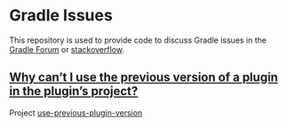# Gradle Issues

This repository is used to provide code to discuss Gradle issues in the [Gradle Forum](https://discuss.gradle.org/u/rene.link/summary) or
[stackoverflow](https://stackoverflow.com/users/974186/ren%c3%a9-link).

## [Why can’t I use the previous version of a plugin in the plugin’s project?](https://discuss.gradle.org/t/why-cant-i-use-the-previous-version-of-a-plugin-in-the-plugins-project/49273?u=rene.link)

Project [use-previous-plugin-version](use-previous-plugin-version/README.md)



